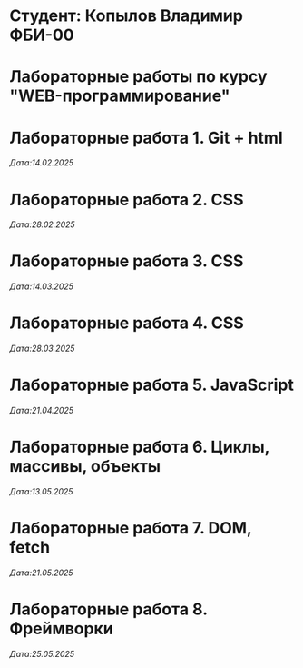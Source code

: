 # Студент: Копылов Владимир ФБИ-00

# Лабораторные работы по курсу "WEB-программирование"

# Лабораторные работа 1. Git + html

*Дата:14.02.2025* 

# Лабораторные работа 2. CSS

*Дата:28.02.2025* 

# Лабораторные работа 3. CSS

*Дата:14.03.2025* 

# Лабораторные работа 4. CSS

*Дата:28.03.2025* 

# Лабораторные работа 5. JavaScript

*Дата:21.04.2025* 

# Лабораторные работа 6. Циклы, массивы, объекты

*Дата:13.05.2025* 

# Лабораторные работа 7. DOM, fetch

*Дата:21.05.2025* 

# Лабораторные работа 8. Фреймворки

*Дата:25.05.2025* 